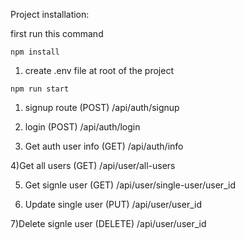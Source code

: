 Project installation:

first run this command

```
npm install
```

1) create .env file at root of the project

```
npm run start
```

1) signup route (POST)
    /api/auth/signup

2) login (POST)
    /api/auth/login

3) Get auth user info (GET)
   /api/auth/info

4)Get all users (GET)
  /api/user/all-users

5) Get signle user (GET)
  /api/user/single-user/user_id

6) Update single user (PUT)
   /api/user/user_id

7)Delete signle user (DELETE)
  /api/user/user_id
